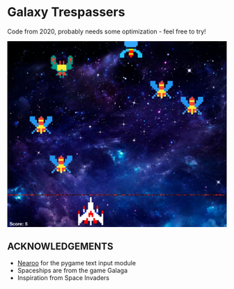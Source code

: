 # Galaxy Trespassers

Code from 2020, probably needs some optimization - feel free to try!

![picture of gameplay](https://github.com/VidsterBroyo/pygame-galaxy-trespassers/blob/fb95c6ccb9df862a1f42d11a777208cb8235a9a9/img/gameplay.png?raw=true)

## ACKNOWLEDGEMENTS
- [Nearoo](https://github.com/Nearoo/pygame-text-input) for the pygame text input module
- Spaceships are from the game Galaga
- Inspiration from Space Invaders
